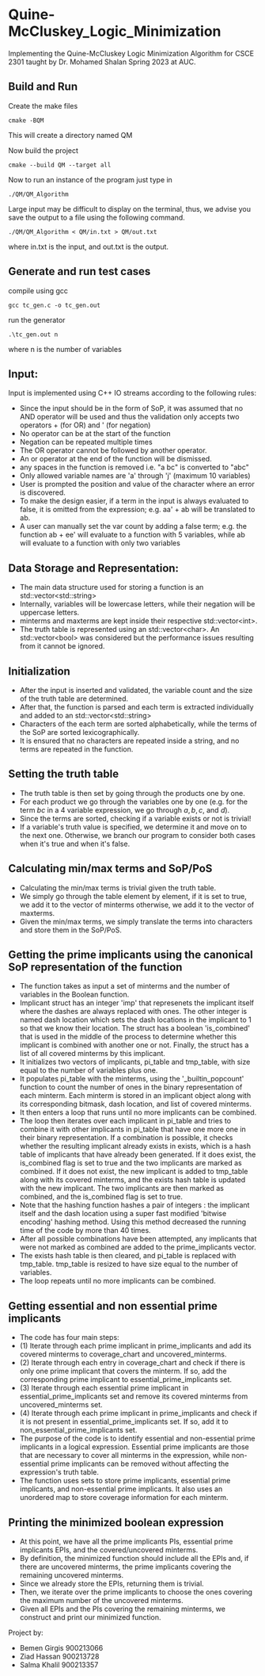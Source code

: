 # Quine-McCluskey_Logic_Minimization
Implementing the Quine-McCluskey Logic Minimization Algorithm for CSCE 2301 taught by Dr. Mohamed Shalan Spring 2023 at AUC.

## Build and Run
Create the make files
```
cmake -BQM
```
This will create a directory named QM

Now build the project
```
cmake --build QM --target all
```
Now to run an instance of the program just type in
```
./QM/QM_Algorithm
```
Large input may be difficult to display on the terminal, thus, we advise you save the output to a file using the following command.
```
./QM/QM_Algorithm < QM/in.txt > QM/out.txt
```
where in.txt is the input, and out.txt is the output.

## Generate and run test cases
compile using gcc
```
gcc tc_gen.c -o tc_gen.out
```
run the generator
```
.\tc_gen.out n
```
where n is the number of variables

## Input:
Input is implemented using C++ IO streams according to the following rules:
- Since the input should be in the form of SoP, it was assumed that no AND operator will be used and thus the validation only accepts two operators + (for OR) and ' (for negation)
- No operator can be at the start of the function
- Negation can be repeated multiple times
- The OR operator cannot be followed by another operator.
- An or operator at the end of the function will be dismissed.
- any spaces in the function is removed i.e. "a bc" is converted to "abc"
- Only allowed variable names are 'a' through 'j' (maximum 10 variables)
- User is prompted the position and value of the character where an error is discovered.
- To make the design easier, if a term in the input is always evaluated to false, it is omitted from the expression; e.g. aa' + ab will be translated to ab.
- A user can manually set the var count by adding a false term; e.g. the function ab + ee' will evaluate to a function with 5 variables, while ab will evaluate to a function with only two variables

## Data Storage and Representation:
- The main data structure used for storing a function is an std::vector\<std::string\>
- Internally, variables will be lowercase letters, while their negation will be uppercase letters.
- minterms and maxterms are kept inside their respective std::vector\<int\>.
- The truth table is represented using an std::vector\<char\>. An std::vector\<bool\> was considered but the performance issues resulting from it cannot be ignored.

## Initialization
- After the input is inserted and validated, the variable count and the size of the truth table are determined.
- After that, the function is parsed and each term is extracted individually and added to an std::vector\<std::string\>
- Characters of the each term are sorted alphabetically, while the terms of the SoP are sorted lexicographically.
- It is ensured that no characters are repeated inside a string, and no terms are repeated in the function.

## Setting the truth table
  - The truth table is then set by going through the products one by one.
  - For each product we go through the variables one by one (e.g. for the term $bc$ in a 4 variable expression, we go through $a, b, c,$ and $d$).
  - Since the terms are sorted, checking if a variable exists or not is trivial!
  - If a variable's truth value is specified, we determine it and move on to the next one. Otherwise, we branch our program to consider both cases when it's true and when it's false.
  
## Calculating min/max terms and SoP/PoS
- Calculating the min/max terms is trivial given the truth table.
- We simply go through the table element by element, if it is set to true, we add it to the vector of minterms otherwise, we add it to the vector of maxterms.
- Given the min/max terms, we simply translate the terms into characters and store them in the SoP/PoS.
## Getting the prime implicants using the canonical SoP representation of the function
- The function takes as input a set of minterms and the number of variables in the Boolean function.
- Implicant struct has an integer 'imp' that represenets the implicant itself where the dashes are always replaced with ones. The other integer is named dash location which sets the dash locations in the implicant to 1 so that we know their location. The struct has a boolean 'is_combined' that is used in the middle of the process to determine whether this implicant is combined with another one or not. Finally, the struct has a list of all covered minterms by this implicant.
- It initializes two vectors of implicants, pi_table and tmp_table, with size equal to the number of variables plus one.
- It populates pi_table with the minterms, using the '_builtin_popcount' function to count the number of ones in the binary representation of each minterm. Each minterm is stored in an implicant object along with its corresponding bitmask, dash location, and list of covered minterms.
- It then enters a loop that runs until no more implicants can be combined.
- The loop then iterates over each implicant in pi_table and tries to combine it with other implicants in pi_table that have one more one in their binary representation. If a combination is possible, it checks whether the resulting implicant already exists in exists, which is a hash table of implicants that have already been generated. If it does exist, the is_combined flag is set to true and the two implicants are marked as combined. If it does not exist, the new implicant is added to tmp_table along with its covered minterms, and the exists hash table is updated with the new implicant. The two implicants are then marked as combined, and the is_combined flag is set to true.
- Note that the hashing function hashes a pair of integers : the implicant itself and the dash location using a super fast modified 'bitwise encoding' hashing method. Using this method decreased the running time of the code by more than 40 times.
- After all possible combinations have been attempted, any implicants that were not marked as combined are added to the prime_implicants vector.
- The exists hash table is then cleared, and pi_table is replaced with tmp_table. tmp_table is resized to have size equal to the number of variables.
- The loop repeats until no more implicants can be combined.
## Getting essential and non essential prime implicants
- The code has four main steps:
- (1) Iterate through each prime implicant in prime_implicants and add its covered minterms to coverage_chart and uncovered_minterms.
- (2) Iterate through each entry in coverage_chart and check if there is only one prime implicant that covers the minterm. If so, add the corresponding prime implicant to essential_prime_implicants set.
- (3) Iterate through each essential prime implicant in essential_prime_implicants set and remove its covered minterms from uncovered_minterms set.
- (4) Iterate through each prime implicant in prime_implicants and check if it is not present in essential_prime_implicants set. If so, add it to non_essential_prime_implicants set.
- The purpose of the code is to identify essential and non-essential prime implicants in a logical expression. Essential prime implicants are those that are necessary to cover all minterms in the expression, while non-essential prime implicants can be removed without affecting the expression's truth table.
- The function uses sets to store prime implicants, essential prime implicants, and non-essential prime implicants. It also uses an unordered map to store coverage information for each minterm.
## Printing the minimized boolean expression
- At this point, we have all the prime implicants PIs, essential prime implicants EPIs, and the covered/uncovered minterms.
- By definition, the minimized function should include all the EPIs and, if there are uncovered minterms, the prime implicants covering the remaining uncovered minterms.
- Since we already store the EPIs, returning them is trivial.
- Then, we iterate over the prime implicants to choose the ones covering the maximum number of the uncovered minterms.
- Given all EPIs and the PIs covering the remaining minterms, we construct and print our minimized function. 

Project by:
- Bemen Girgis 900213066
- Ziad Hassan 900213728
- Salma Khalil 900213357
